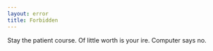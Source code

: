 ```yaml
---
layout: error
title: Forbidden
---
```


Stay the patient course.
Of little worth is your ire.
Computer says no.
